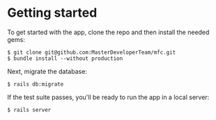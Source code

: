 # Getting started

To get started with the app, clone the repo and then install the needed gems:

```
$ git clone git@github.com:MasterDeveloperTeam/mfc.git
$ bundle install --without production
```

Next, migrate the database:

```
$ rails db:migrate
```

If the test suite passes, you'll be ready to run the app in a local server:

```
$ rails server
```
